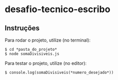 # desafio-tecnico-escribo

## Instruções

Para rodar o projeto, utilize (no terminal):

    $ cd *pasta_do_projeto*
    $ node somaDivisiveis.js

Para testar o projeto, utilize (no editor):

    $ console.log(somaDivisiveis(*numero_desejado*))

